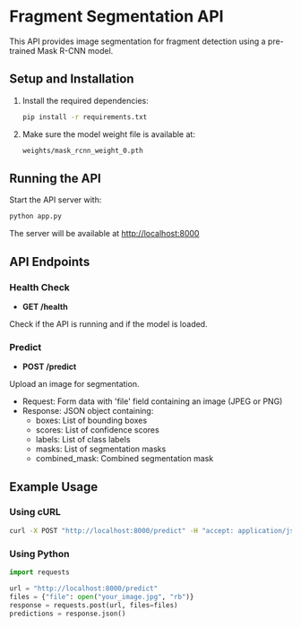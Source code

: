 # Fragment Segmentation API

This API provides image segmentation for fragment detection using a pre-trained Mask R-CNN model.

## Setup and Installation

1. Install the required dependencies:

   ```bash
   pip install -r requirements.txt
   ```

2. Make sure the model weight file is available at:

   ```bash
   weights/mask_rcnn_weight_0.pth
   ```

## Running the API

Start the API server with:

```bash
python app.py
```

The server will be available at <http://localhost:8000>

## API Endpoints

### Health Check

- **GET /health**

Check if the API is running and if the model is loaded.

### Predict

- **POST /predict**

Upload an image for segmentation.

- Request: Form data with 'file' field containing an image (JPEG or PNG)
- Response: JSON object containing:
  - boxes: List of bounding boxes
  - scores: List of confidence scores
  - labels: List of class labels
  - masks: List of segmentation masks
  - combined_mask: Combined segmentation mask

## Example Usage

### Using cURL

```bash
curl -X POST "http://localhost:8000/predict" -H "accept: application/json" -H "Content-Type: multipart/form-data" -F "file=@your_image.jpg"
```

### Using Python

```python
import requests

url = "http://localhost:8000/predict"
files = {"file": open("your_image.jpg", "rb")}
response = requests.post(url, files=files)
predictions = response.json()
```
